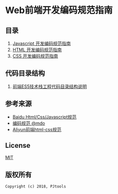 # Web前端开发编码规范指南

## 目录

  1. [Javascript 开发编码规范指南](https://github.com/PJtools/web-norm/blob/master/javascript.md)
  2. [HTML 开发编码规范指南](https://github.com/PJtools/web-norm/blob/master/html.md)
  3. [CSS 开发编码规范指南](https://github.com/PJtools/web-norm/blob/master/css.md)

## 代码目录结构
  1. [前端ES5技术栈工程代码目录结构说明](https://github.com/PJtools/web-norm/blob/master/directory-structure.md)

## 参考来源

  - [Baidu Html/Css/Javascript规范](https://github.com/ecomfe)
  - [编码规范 @mdo](https://codeguide.bootcss.com/)
  - [Aliyun前端html-css规范](https://yq.aliyun.com/articles/51487)

## License
  [MIT](http://opensource.org/licenses/MIT)

## 版权所有

  ```
  Copyright (c) 2018, PJtools
  ```
